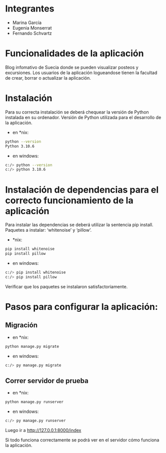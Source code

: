 # Integrantes

- Marina García
- Eugenia Monserrat 
- Fernando Schvartz

# Funcionalidades de la aplicación
Blog infomativo de Suecia donde se pueden visualizar posteos y excursiones.
Los usuarios de la aplicación logueandose tienen la facultad de crear, borrar o actualizar la aplicación.

# Instalación
Para su correcta instalación se deberá chequear la versión de Python instalada en su ordenador.
Versión de Python utilizada para el desarrollo de la aplicación.

- en *nix:

```bash 
python --version
Python 3.10.6
```
- en windows:
```bash
c:/> python --version
c:/> python 3.10.6
```
# Instalación de dependencias para el correcto funcionamiento de la aplicación
Para instalar las dependencias se deberá utilizar la sentencia pip install.
Paquetes a instalar: ‘whitenoise’ y  ‘pillow’.

- *nix:
```bash
pip install whitenoise
pip install pillow
```
- en windows:
```bash
c:/> pip install whitenoise
c:/> pip install pillow
```
Verificar que los paquetes se instalaron satisfactoriamente.

# Pasos para configurar la aplicación:

## Migración

- en *nix:
```bash
python manage.py migrate
```

- en windows:
```bash
c:/> py manage.py migrate
```

## Correr servidor de prueba

- en *nix:
```bash
python manage.py runserver
```
- en windows:
```bash
c:/> py manage.py runserver
```

Luego ir a http://127.0.0.1:8000/index

Si todo funciona correctamente se podrá ver en el servidor cómo funciona la aplicación.

